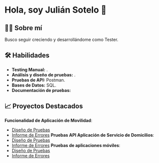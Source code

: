
# Hola, soy Julián Sotelo 👋

## 👨‍💻 Sobre mí


Busco seguir creciendo y desarrollándome como Tester. 

## 🛠️ Habilidades
- **Testing Manual:** .
- **Análisis y diseño de pruebas:** .
- **Pruebas de API:** Postman.
- **Bases de Datos:** SQL.
- **Documentación de pruebas:** 

## 📈 Proyectos Destacados
 **Funcionalidad de Aplicación de Movilidad**:
 * [Diseño de Pruebas](https://docs.google.com/spreadsheets/d/1A6enqOCwikmlw718bljWba2zT_1boqS_/edit?usp=drive_link&ouid=108366260182891958648&rtpof=true&sd=true)
 * [Informe de Errores](https://drive.google.com/file/d/1OUeop5e_QYaRAv2yf0OKARn6xpKQl2kV/view?usp=drive_link)
 **Pruebas API Aplicación de Servicio de Domicilios**:
 * [Diseño de Pruebas](https://docs.google.com/spreadsheets/d/1mjiC1Mf6vEe9gWEbK5_q8X9UzYs1VCbR/edit?usp=drive_link&ouid=108366260182891958648&rtpof=true&sd=true)
 * [Informe de Errores](https://drive.google.com/file/d/1pwz1jOWmnkmwYeYV_YAv6BcivMiOdgCO/view?usp=drive_link)
 **Pruebas de aplicaciones móviles**: 
 * [Diseño de Pruebas](https://docs.google.com/spreadsheets/d/1-ZH5x-bvhy-EiYQKTh6NnkYr2VRhj86G/edit?usp=drive_link&ouid=108366260182891958648&rtpof=true&sd=true)
 * [Informe de Errores](https://drive.google.com/file/d/1pS92i4BrNt4y3M9WI_Q_4Q2HdjUPzV7U/view?usp=drive_link)
